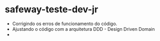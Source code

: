 # safeway-teste-dev-jr

- Corrigindo os erros de funcionamento do código.
- Ajustando o código com a arquitetura DDD - Design Driven Domain 
- 